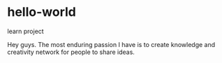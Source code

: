 # hello-world
learn project

Hey guys. The most enduring passion I have is to create knowledge and creativity network for people to share ideas.
